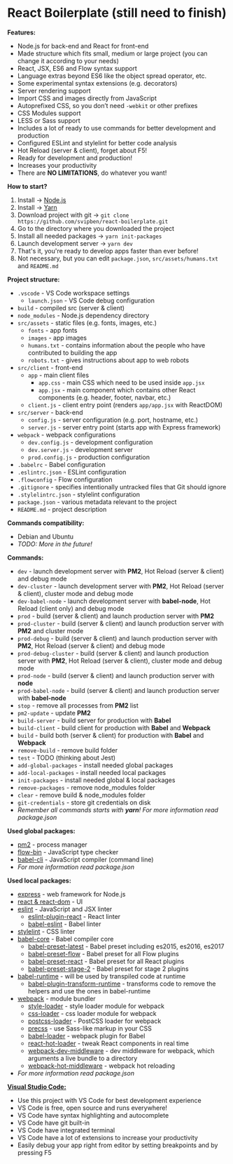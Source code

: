 # React Boilerplate (still need to finish)

**Features:**
- Node.js for back-end and React for front-end
- Made structure which fits small, medium or large project (you can change it according to your needs)
- React, JSX, ES6 and Flow syntax support
- Language extras beyond ES6 like the object spread operator, etc.
- Some experimental syntax extensions (e.g. decorators)
- Server rendering support
- Import CSS and images directly from JavaScript
- Autoprefixed CSS, so you don’t need `-webkit` or other prefixes
- CSS Modules support
- LESS or Sass support
- Includes a lot of ready to use commands for better development and production
- Configured ESLint and stylelint for better code analysis
- Hot Reload (server & client), forget about F5!
- Ready for development and production!
- Increases your productivity
- There are **NO LIMITATIONS**, do whatever you want!

**How to start?**

1. Install -> [Node.js](https://nodejs.org/en/download)
2. Install -> [Yarn](https://yarnpkg.com/en/docs/install)
3. Download project with git -> `git clone https://github.com/svipben/react-boilerplate.git`
4. Go to the directory where you downloaded the project
5. Install all needed packages -> `yarn init-packages`
6. Launch development server -> `yarn dev`
7. That's it, you're ready to develop apps faster than ever before!
8. Not necessary, but you can edit `package.json`, `src/assets/humans.txt` and `README.md`

**Project structure:**
- `.vscode` - VS Code workspace settings
    - `launch.json` - VS Code debug configuration
- `build` - compiled src (server & client)
- `node_modules` - Node.js dependency directory
- `src/assets` - static files (e.g. fonts, images, etc.)
    - `fonts` - app fonts
    - `images` - app images
    - `humans.txt` - contains information about the people who have contributed to building the app
    - `robots.txt` - gives instructions about app to web robots
- `src/client` - front-end
    - `app` - main client files
        - `app.css` - main CSS which need to be used inside `app.jsx`
        - `app.jsx` - main component which contains other React components (e.g. header, footer, navbar, etc.)
    - `client.js` - client entry point (renders `app/app.jsx` with ReactDOM)
- `src/server` - back-end
    - `config.js` - server configuration (e.g. port, hostname, etc.)
    - `server.js` - server entry point (starts app with Express framework)
- `webpack` - webpack configurations
    - `dev.config.js` - development configuration
    - `dev.server.js` - development server
    - `prod.config.js` - production configuration
- `.babelrc` - Babel configuration
- `.eslintrc.json` - ESLint configuration
- `.flowconfig` - Flow configuration
- `.gitignore` - specifies intentionally untracked files that Git should ignore
- `.stylelintrc.json` - stylelint configuration
- `package.json` - various metadata relevant to the project
- `README.md` - project description

**Commands compatibility:**
- Debian and Ubuntu
- *TODO: More in the future!*

**Commands:**
- `dev` - launch development server with **PM2**, Hot Reload (server & client) and debug mode
- `dev-cluster` - launch development server with **PM2**, Hot Reload (server & client), cluster mode and debug mode
- `dev-babel-node` - launch development server with **babel-node**, Hot Reload (client only) and debug mode
- `prod` - build (server & client) and launch production server with **PM2**
- `prod-cluster` - build (server & client) and launch production server with **PM2** and cluster mode
- `prod-debug` - build (server & client) and launch production server with **PM2**, Hot Reload (server & client) and debug mode
- `prod-debug-cluster` - build (server & client) and launch production server with **PM2**, Hot Reload (server & client), cluster mode and debug mode
- `prod-node` - build (server & client) and launch production server with **node**
- `prod-babel-node` - build (server & client) and launch production server with **babel-node**
- `stop` - remove all processes from **PM2** list
- `pm2-update` - update **PM2**
- `build-server` - build server for production with **Babel**
- `build-client` - build client for production with **Babel** and **Webpack**
- `build` - build both (server & client) for production with **Babel** and **Webpack**
- `remove-build` - remove build folder
- `test` - TODO (thinking about Jest)
- `add-global-packages` - install needed global packages
- `add-local-packages` - install needed local packages
- `init-packages` - install needed global & local packages
- `remove-packages` - remove node_modules folder
- `clear` - remove build & node_modules folder
- `git-credentials` - store git credentials on disk
- *Remember all commands starts with __yarn__! For more information read package.json*

**Used global packages:**
- [pm2](http://pm2.keymetrics.io) - process manager
- [flow-bin](https://flowtype.org) - JavaScript type checker
- [babel-cli](http://babeljs.io) - JavaScript compiler (command line)
- *For more information read package.json*

**Used local packages:**
- [express](http://expressjs.com) - web framework for Node.js
- [react & react-dom](https://facebook.github.io/react) - UI
- [eslint](http://eslint.org) - JavaScript and JSX linter
    - [eslint-plugin-react](https://github.com/yannickcr/eslint-plugin-react) - React linter
    - [babel-eslint](https://github.com/babel/babel-eslint) - Babel linter
- [stylelint](https://stylelint.io) - CSS linter
- [babel-core](https://github.com/babel/babel/tree/master/packages/babel-core) - Babel compiler core
    - [babel-preset-latest](https://github.com/babel/babel/tree/master/packages/babel-preset-latest) - Babel preset including es2015, es2016, es2017
    - [babel-preset-flow](https://github.com/babel/babel/tree/master/packages/babel-preset-flow) - Babel preset for all Flow plugins
    - [babel-preset-react](https://github.com/babel/babel/tree/master/packages/babel-preset-react) - Babel preset for all React plugins
    - [babel-preset-stage-2](https://github.com/babel/babel/tree/master/packages/babel-preset-stage-2) - Babel preset for stage 2 plugins
- [babel-runtime](https://github.com/babel/babel/tree/master/packages/babel-runtime) - will be used by transpiled code at runtime
    - [babel-plugin-transform-runtime](https://github.com/babel/babel/tree/master/packages/babel-plugin-transform-runtime) - transforms code to remove the helpers and use the ones in babel-runtime
- [webpack](https://webpack.js.org) - module bundler
    - [style-loader](https://github.com/webpack-contrib/style-loader) - style loader module for webpack
    - [css-loader](https://github.com/webpack-contrib/css-loader) - css loader module for webpack
    - [postcss-loader](https://github.com/postcss/postcss-loader) - PostCSS loader for webpack
    - [precss](https://github.com/jonathantneal/precss) - use Sass-like markup in your CSS
    - [babel-loader](https://github.com/babel/babel-loader) - webpack plugin for Babel
    - [react-hot-loader](https://github.com/gaearon/react-hot-loader) - tweak React components in real time
    - [webpack-dev-middleware](https://github.com/webpack/webpack-dev-middleware) - dev middleware for webpack, which arguments a live bundle to a directory
    - [webpack-hot-middleware](https://github.com/glenjamin/webpack-hot-middleware) - webpack hot reloading
- *For more information read package.json*

**[Visual Studio Code:](https://code.visualstudio.com)**
- Use this project with VS Code for best development experience
- VS Code is free, open source and runs everywhere!
- VS Code have syntax highlighting and autocomplete
- VS Code have git built-in
- VS Code have integrated terminal
- VS Code have a lot of extensions to increase your productivity
- Easily debug your app right from editor by setting breakpoints and by pressing F5